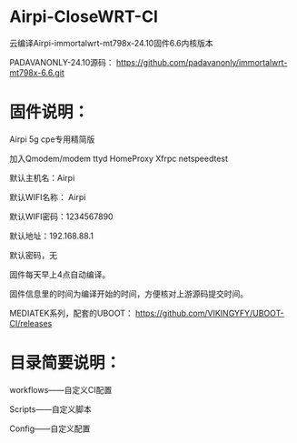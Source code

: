 # Airpi-CloseWRT-CI 
云编译Airpi-immortalwrt-mt798x-24.10固件6.6内核版本

PADAVANONLY-24.10源码：
https://github.com/padavanonly/immortalwrt-mt798x-6.6.git


# 固件说明：

Airpi 5g cpe专用精简版

加入Qmodem/modem ttyd HomeProxy Xfrpc netspeedtest

默认主机名：Airpi

默认WIFI名称： Airpi

默认WIFI密码：1234567890

默认地址：192.168.88.1

默认密码，无

固件每天早上4点自动编译。

固件信息里的时间为编译开始的时间，方便核对上游源码提交时间。

MEDIATEK系列，配套的UBOOT：
https://github.com/VIKINGYFY/UBOOT-CI/releases

# 目录简要说明：

workflows——自定义CI配置

Scripts——自定义脚本

Config——自定义配置

